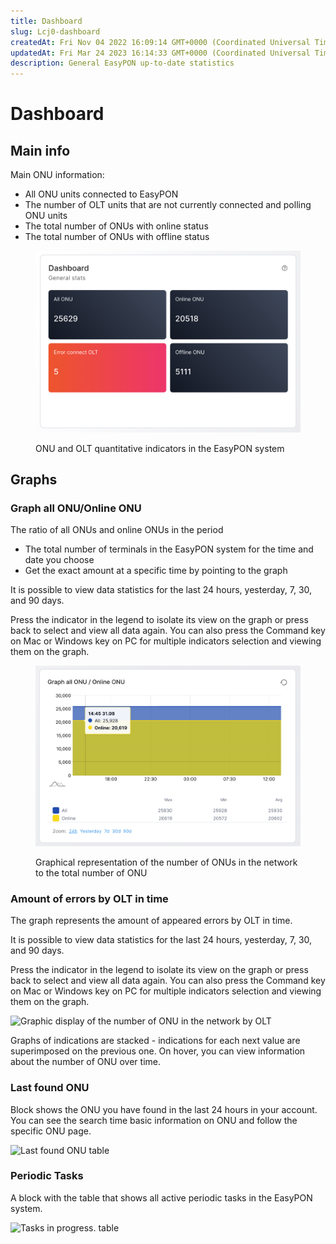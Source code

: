 ```yaml
---
title: Dashboard
slug: Lcj0-dashboard
createdAt: Fri Nov 04 2022 16:09:14 GMT+0000 (Coordinated Universal Time)
updatedAt: Fri Mar 24 2023 16:14:33 GMT+0000 (Coordinated Universal Time)
description: General EasyPON up-to-date statistics
---
```


# Dashboard

## Main info

Main ONU information:

* All ONU units connected to EasyPON
* The number of OLT units that are not currently connected and polling ONU units
* The total number of ONUs with online status
* The total number of ONUs with offline status

<figure><img src=".gitbook/assets/Screenshot 2023-09-01 at 16.23.44.png" alt=""><figcaption><p>ONU and OLT quantitative indicators in the EasyPON system</p></figcaption></figure>

## Graphs

### Graph all ONU/Online ONU

The ratio of all ONUs and online ONUs in the period

* The total number of terminals in the EasyPON system for the time and date you choose
* Get the exact amount at a specific time by pointing to the graph

It is possible to view data statistics for the last 24 hours, yesterday, 7, 30, and 90 days.

Press the indicator in the legend to isolate its view on the graph or press back to select and view all data again. You can also press the Command key on Mac or Windows key on PC for multiple indicators selection and viewing them on the graph.

<figure><img src=".gitbook/assets/Screenshot 2023-09-01 at 16.27.12.png" alt=""><figcaption><p>Graphical representation of the number of ONUs in the network to the total number of ONU</p></figcaption></figure>

### Amount of errors by OLT in time

The graph represents the amount of appeared errors by OLT in time.

It is possible to view data statistics for the last 24 hours, yesterday, 7, 30, and 90 days.

Press the indicator in the legend to isolate its view on the graph or press back to select and view all data again. You can also press the Command key on Mac or Windows key on PC for multiple indicators selection and viewing them on the graph.

![Graphic display of the number of ONU in the network by OLT](.gitbook/assets/-CKYcJ5vzYBqTdkFIoRSx\_screenshot-2023-01-28-at-222001.png)

Graphs of indications are stacked - indications for each next value are superimposed on the previous one. On hover, you can view information about the number of ONU over time.

### Last found ONU

Block shows the ONU you have found in the last 24 hours in your account. You can see the search time basic information on ONU and follow the specific ONU page.

![Last found ONU table](.gitbook/assets/SXSRrfS2CQUF36B7Mm\_e6\_screenshot-2023-01-28-at-222612.png)

### Periodic Tasks

A block with the table that shows all active periodic tasks in the EasyPON system.

![Tasks in progress. table](.gitbook/assets/0q3LbS1VUgzuc0ps4qtyN\_screenshot-2022-11-10-at-174525.png)
